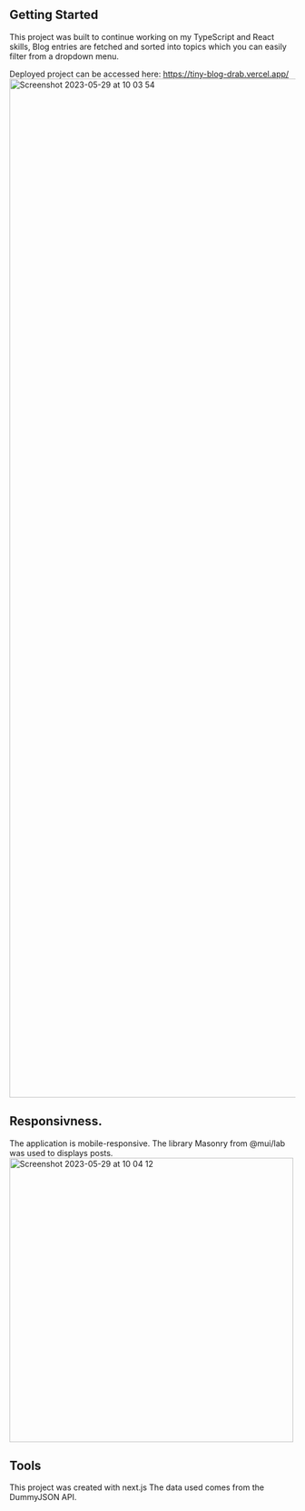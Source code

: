 ## Getting Started

This project was built to continue working on my TypeScript and React skills, Blog entries are fetched and sorted into topics which you can easily filter from a dropdown menu.

Deployed project can be accessed here: https://tiny-blog-drab.vercel.app/
<img width="1792" alt="Screenshot 2023-05-29 at 10 03 54" src="https://github.com/luisw90/TinyBlog/assets/116962905/5d6df75e-2e89-483c-9e3f-8a4e748af672">

## Responsivness.
The application is mobile-responsive. The library Masonry from @mui/lab was used to displays posts.
<img align="center" width="500" alt="Screenshot 2023-05-29 at 10 04 12" src="https://github.com/luisw90/TinyBlog/assets/116962905/e5232828-d331-478c-a67d-12d53b89f6e2">

## Tools

This project was created with next.js
The data used comes from the DummyJSON API.
